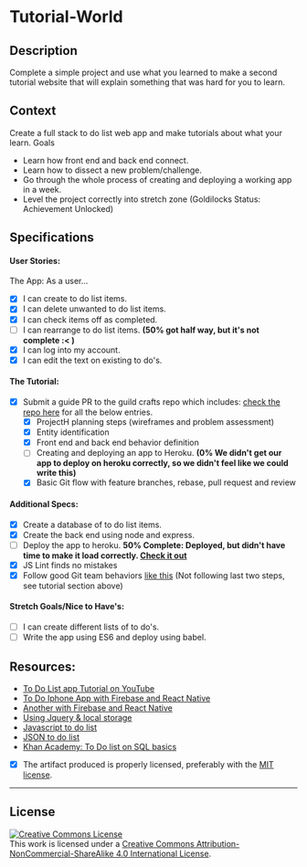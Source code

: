 # Tutorial-World
## Description

Complete a simple project and use what you learned to make a second tutorial website that will explain something that was hard for you to learn.

## Context

Create a full stack to do list web app and make tutorials about what your learn.
Goals
- Learn how front end and back end connect.
- Learn how to dissect a new problem/challenge.
- Go through the whole process of creating and deploying a working app in a week.
- Level the project correctly into stretch zone (Goldilocks Status: Achievement Unlocked)

## Specifications

#### User Stories:
The App: As a user...
- [X] I can create to do list items.
- [X] I can delete unwanted to do list items.
- [X] I can check items off as completed.
- [ ] I can rearrange to do list items. **(50% got half way, but it's not complete :< )**
- [X] I can log into my account.
- [X] I can edit the text on existing to do's.

#### The Tutorial:
- [X] Submit a guide PR to the guild crafts repo which includes: [check the repo here](https://github.com/GuildCrafts/web-development-js/pull/59/files) for all the below entries.
    - [X] ProjectH planning steps (wireframes and problem assessment)
    - [X] Entity identification
    - [X] Front end and back end behavior definition
    - [ ] Creating and deploying an app to Heroku. **(0% We didn't get our app to deploy on heroku correctly, so we didn't feel like we could write this)**
    - [X] Basic Git flow with feature branches, rebase, pull request and review

#### Additional Specs: 
- [X] Create a database of to do list items.
- [X] Create the back end using node and express.
- [ ] Deploy the app to heroku. **50% Complete: Deployed, but didn't have time to make it load correctly. [Check it out](https://todowiggly-jacana.herokuapp.com/)**
- [X] JS Lint finds no mistakes
- [X] Follow good Git team behaviors [like this](http://www.aimeemarieknight.com/simple-team-workflow-git/) (Not following last two steps, see tutorial section above)

#### Stretch Goals/Nice to Have's:
- [ ] I can create different lists of to do's.
- [ ] Write the app using ES6 and deploy using babel.

## Resources:
- [To Do List app Tutorial on YouTube](https://www.youtube.com/watch?v=XGOJVfOW-bo)
- [To Do Iphone App with Firebase and React Native](https://devdactic.com/react-native-firebase-todo/)
- [Another with Firebase and React Native](https://firebase.googleblog.com/2016/01/the-beginners-guide-to-react-native-and_84.html)
- [Using Jquery & local storage](https://www.sitepoint.com/building-list-jquery-local-storage/)
- [Javascript to do list](http://docs.railsbridge.org/javascript-to-do-list/javascript-to-do-list)
- [JSON to do list](http://programmers.stackexchange.com/questions/261269/database-schema-for-a-todo-list)
- [Khan Academy: To Do list on SQL basics](https://www.khanacademy.org/computing/computer-programming/sql/sql-basics/p/challenge-todo-list-database-stats)

- [X] The artifact produced is properly licensed, preferably with the [MIT license][mit-license].

---

## License 
<!-- LICENSE -->

<a rel="license" href="http://creativecommons.org/licenses/by-nc-sa/4.0/"><img alt="Creative Commons License" style="border-width:0" src="https://i.creativecommons.org/l/by-nc-sa/4.0/80x15.png" /></a>
<br />This work is licensed under a <a rel="license" href="http://creativecommons.org/licenses/by-nc-sa/4.0/">Creative Commons Attribution-NonCommercial-ShareAlike 4.0 International License</a>.

[mit-license]: https://opensource.org/licenses/MIT
